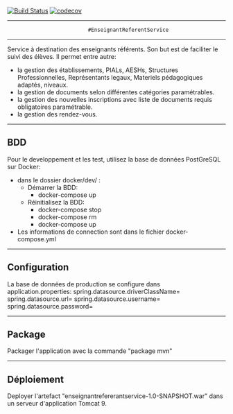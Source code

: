 [![Build Status](https://travis-ci.com/watslink/enseignantreferentservice.svg?branch=master)](https://travis-ci.com/watslink/enseignantreferentservice)
[![codecov](https://codecov.io/gh/watslink/enseignantreferentservice/branch/master/graph/badge.svg)](https://codecov.io/gh/watslink/enseignantreferentservice)

**********************************************************************************************
                              #EnseignantReferentService
**********************************************************************************************

Service à destination des enseignants référents.
Son but est de faciliter le suivi des élèves.
Il permet entre autre:
 - la gestion des établissements, PIALs, AESHs, Structures Professionnelles, Représentants legaux, Materiels
   pédagogiques adaptés, niveaux.
 - la gestion de documents selon différentes catégories paramétrables.
 - la gestion des nouvelles inscriptions avec liste de documents requis obligatoires paramétrable.
 - la gestion des rendez-vous.


-----
BDD
-----

Pour le developpement et les test, utilisez la base de données PostGreSQL sur Docker:
 - dans le dossier docker/dev/ :
   - Démarrer la BDD:
        - docker-compose up
   - Réinitialisez la BDD:
        - docker-compose stop
        - docker-compose rm
        - docker-compose up
 - Les informations de connection sont dans le fichier docker-compose.yml

--------------
Configuration
--------------

La base de données de production se configure dans application.properties:
spring.datasource.driverClassName=
spring.datasource.url=
spring.datasource.username=
spring.datasource.password=

--------
Package
--------

Packager l'application avec la commande "package mvn"

------------
Déploiement
------------

Deployer l'artefact "enseignantrefererantservice-1.0-SNAPSHOT.war"  dans un serveur d'application Tomcat 9.




